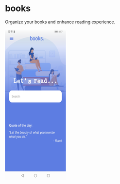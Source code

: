 # books
Organize your books and enhance reading experience.

<img src="https://github.com/DjordjeMancic97/books/blob/main/assets/screenshots/Screenshot_20210512_165748_com.example.books.jpg" width="200" height="500">
